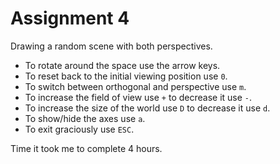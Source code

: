 Assignment 4
============

Drawing a random scene with both perspectives.

- To rotate around the space use the arrow keys.
- To reset back to the initial viewing position use `0`.
- To switch between orthogonal and perspective use `m`.
- To increase the field of view use `+` to decrease it use `-`.
- To increase the size of the world use `D` to decrease it use `d`.
- To show/hide the axes use `a`.
- To exit graciously use `ESC`.

Time it took me to complete 4 hours.
